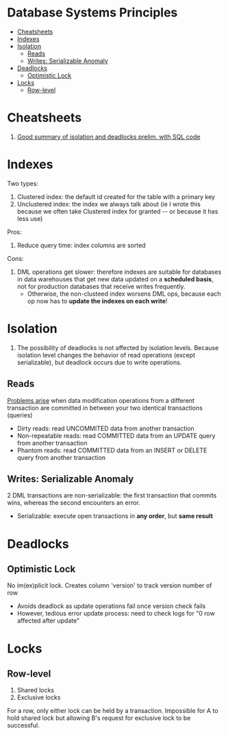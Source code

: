 <h1>Database Systems Principles</h1>

- [Cheatsheets](#cheatsheets)
- [Indexes](#indexes)
- [Isolation](#isolation)
  - [Reads](#reads)
  - [Writes: Serializable Anomaly](#writes-serializable-anomaly)
- [Deadlocks](#deadlocks)
  - [Optimistic Lock](#optimistic-lock)
- [Locks](#locks)
  - [Row-level](#row-level)


# Cheatsheets
1. [Good summary of isolation and deadlocks prelim, with SQL code](https://medium.com/@gsigety/dbms-transaction-sheet-cheat-6b8e0f698ba3)

# Indexes
Two types:
1. Clustered index: the default id created for the table with a primary key
2. Unclustered index: the index we always talk about (ie I wrote this because we often take Clustered index for granted -- or because it has less use)

Pros:
1. Reduce query time: index columns are sorted

Cons:
1. DML operations get slower: therefore indexes are suitable for databases in data warehouses that get new data updated on a **scheduled basis**, not for production databases that receive writes frequently.
   - Otherwise, the non-clusteed index worsens DML ops, because each op now has to **update the indexes on each write**!

# Isolation
1. The possibility of deadlocks is not affected by isolation levels. Because isolation level changes the behavior of read operations (except serializable), but deadlock occurs due to write operations.

## Reads
[Problems arise](https://stackoverflow.com/questions/11043712/what-is-the-difference-between-non-repeatable-read-and-phantom-read#:~:text=The%20Non%2DRepeatable%20Read%20anomaly,a%20given%20query%20filtering%20criteria.) when data modification operations from a different transaction are committed in between your two identical transactions (queries)
- Dirty reads: read UNCOMMITED data from another transaction
- Non-repeatable reads: read COMMITTED data from an UPDATE query from another transaction
- Phantom reads: read COMMITTED data from an INSERT or DELETE query from another transaction

## Writes: Serializable Anomaly
2 DML transactions are non-serializable: the first transaction that commits wins, whereas the second encounters an error.
- Serializable: execute open transactions in **any order**, but **same result**

# Deadlocks
## Optimistic Lock
No im(ex)plicit lock. Creates column 'version' to track version number of row
- Avoids deadlock as update operations fail once version check fails
- However, tedious error update process: need to check logs for "0 row affected after update"

# Locks
## Row-level
1. Shared locks
2. Exclusive locks

For a row, only either lock can be held by a transaction. Impossible for A to hold shared lock but allowing B's request for exclusive lock to be successful.